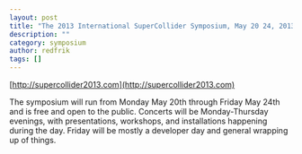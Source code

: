 ```yaml
---
layout: post
title: "The 2013 International SuperCollider Symposium, May 20 24, 2013 in Boulder, Colorado USA"
description: ""
category: symposium
author: redfrik
tags: []
---
```


[http://supercollider2013.com](http://supercollider2013.com)

The symposium will run from Monday May 20th through Friday May 24th and is free and open to the public. Concerts will be Monday-Thursday evenings, with presentations, workshops, and installations happening during the day. Friday will be mostly a developer day and general wrapping up of things.

